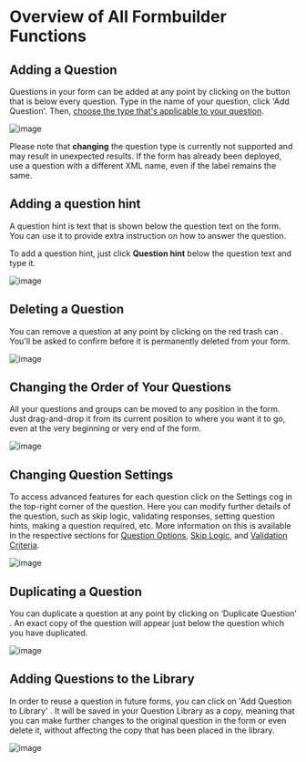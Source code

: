 # Overview of All Formbuilder Functions

## Adding a Question

Questions in your form can be added at any point by clicking on the
<i class="k-icon k-icon-plus"></i> button that is below every question. Type in
the name of your question, click 'Add Question'. Then,
[choose the type that's applicable to your question](question_types.md).

![image](/images/formbuilder/add_questions.gif)

<p class="note">Please note that <strong>changing</strong> the question type is currently not supported and may result in unexpected results. If the form has already been deployed, use a question with a different XML name, even if the label remains the same.<p/>

## Adding a question hint

A question hint is text that is shown below the question text on the form. You
can use it to provide extra instruction on how to answer the question.

To add a question hint, just click **Question hint** below the question text and
type it.

![image](/images/formbuilder/hint.gif)

## Deleting a Question

You can remove a question at any point by clicking on the red trash can
<i class="k-icon k-icon-trash"></i>. You'll be asked to confirm before it is
permanently deleted from your form.

![image](/images/formbuilder/delete_questions.gif)

## Changing the Order of Your Questions

All your questions and groups can be moved to any position in the form. Just
drag-and-drop it from its current position to where you want it to go, even at
the very beginning or very end of the form.

![image](/images/formbuilder/change_order.gif)

## Changing Question Settings

To access advanced features for each question click on the Settings cog
<i class="k-icon k-icon-settings"></i> in the top-right corner of the question.
Here you can modify further details of the question, such as skip logic,
validating responses, setting question hints, making a question required, etc.
More information on this is available in the respective sections for
[Question Options](question_options.md), [Skip Logic](skip_logic.md), and
[Validation Criteria](validation_criteria.md).

![image](/images/formbuilder/change_settings.gif)

## Duplicating a Question

You can duplicate a question at any point by clicking on ‘Duplicate Question’
<i class="k-icon k-icon-clone"></i>. An exact copy of the question will appear
just below the question which you have duplicated.

![image](/images/formbuilder/duplicate_question.gif)

## Adding Questions to the Library

In order to reuse a question in future forms, you can click on 'Add Question to
Library' <i class="k-icon k-icon-folder-plus"></i>. It will be saved in your
Question Library as a copy, meaning that you can make further changes to the
original question in the form or even delete it, without affecting the copy that
has been placed in the library.

![image](/images/formbuilder/library.gif)
